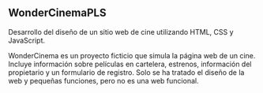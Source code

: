 ## WonderCinemaPLS
Desarrollo del diseño de un sitio web de cine utilizando HTML, CSS y JavaScript.

WonderCinema es un proyecto ficticio que simula la página web de un cine. Incluye información sobre películas en cartelera, estrenos, información del propietario y un formulario de registro.
Solo se ha tratado el diseño de la web y pequeñas funciones, pero no es una web funcional.
